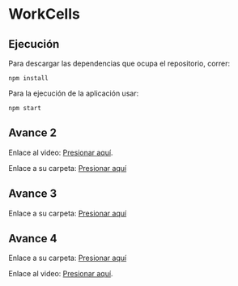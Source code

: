 # WorkCells

## Ejecución

Para descargar las dependencias que ocupa el repositorio, correr:

```
npm install
```

Para la ejecución de la aplicación usar:

```
npm start
```

## Avance 2

Enlace al video: [Presionar aquí](https://drive.google.com/file/d/17NkRQka-b3vlwttzGhn5-bTHge6w62Ak/view?usp=sharing).

Enlace a su carpeta: [Presionar aquí](https://github.com/EdCanCe/WorkCells/tree/main/avances/avance2)

## Avance 3

Enlace a su carpeta: [Presionar aquí](https://github.com/EdCanCe/WorkCells/tree/main/avances/avance3)

## Avance 4

Enlace a su carpeta: [Presionar aquí](https://github.com/EdCanCe/WorkCells/tree/main/avances/avance4)

Enlace al video: [Presionar aquí](https://drive.google.com/file/d/1TlZrb2CoErQfLo6_-b29Wmh_rFuy_MfT/view?usp=sharing).
